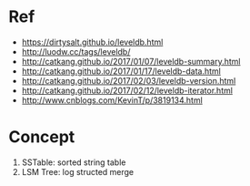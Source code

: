 # Ref
- https://dirtysalt.github.io/leveldb.html
- http://luodw.cc/tags/leveldb/
- http://catkang.github.io/2017/01/07/leveldb-summary.html
- http://catkang.github.io/2017/01/17/leveldb-data.html
- http://catkang.github.io/2017/02/03/leveldb-version.html
- http://catkang.github.io/2017/02/12/leveldb-iterator.html
- http://www.cnblogs.com/KevinT/p/3819134.html

# Concept
1. SSTable: sorted string table
2. LSM Tree: log structed merge